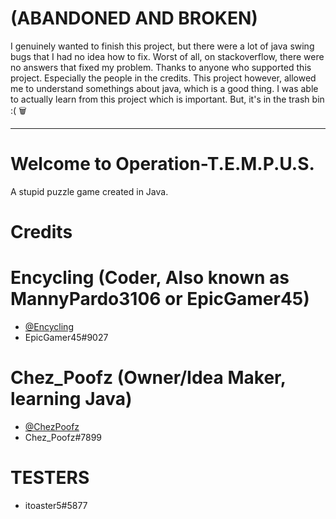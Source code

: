 # (ABANDONED AND BROKEN)
I genuinely wanted to finish this project, but there were a lot of java swing bugs that I had no idea how to fix. Worst of all, on stackoverflow, there were no answers that fixed my problem. Thanks to anyone who supported this project. Especially the people in the credits. This project however, allowed me to understand somethings about java, which is a good thing. I was able to actually learn from this project which is important. But, it's in the trash bin :( 🗑️

---------------------------------------------------------------

# Welcome to Operation-T.E.M.P.U.S.
A stupid puzzle game created in Java.<br />
# Credits
# Encycling (Coder, Also known as **MannyPardo3106 or EpicGamer45**)
- [@Encycling](https://github.com/Encycling)
- EpicGamer45#9027
 # Chez_Poofz (Owner/Idea Maker, learning Java)
- [@ChezPoofz](https://github.com/ChezPoofz)
- Chez_Poofz#7899
# TESTERS
- itoaster5#5877
